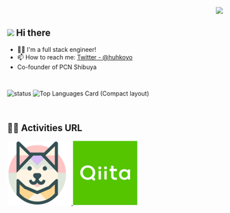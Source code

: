 <!-- 1. GitHub usernameを変更 -->
<div align="right">
  <img src="https://komarev.com/ghpvc/?username=username" />
</div>


<!-- 2. プロフィールや連絡先を変更 -->
## <img src="https://media.giphy.com/media/hvRJCLFzcasrR4ia7z/giphy.gif" width="28"> Hi there

- 🧑‍💻 I'm a full stack engineer!
- 📫 How to reach me: [Twitter - @huhkoyo](https://twitter.com/@huhkoyo)
- Co-founder of PCN Shibuya
<br>

![status](https://github-readme-stats.vercel.app/api?username=zizi4n5&count_private=true)
![Top Languages Card (Compact layout)](https://github-readme-stats.vercel.app/api/top-langs/?username=zizi4n5&layout=compact)


<!-- 3. 好きな技術スタックに変更 -->
<!-- ライトモート：theme=light, ダークモート：theme=dark -->
<!-- アイコンの選択肢一覧：https://arc.net/l/quote/zizyykfh -->
<!--## 🌱 Skills
<img alt="my skills" src="https://skillicons.dev/icons?theme=dark&perline=7&i=html,css,js,ts,react,next,figma,python,fastapi,go,docker,terraform,aws,gcp" /> -->
<br>


<!-- 4. GitHub usernameを変更, 2箇所 -->
<!-- ライトモート：theme=light, ダークモート：theme=vue-dark  -->
## 🏃‍♀️ Activities URL
<div align="left"> 
  <a href="https://pcn.livspect.com/">
  <img src="images/PCN-Shibuya.png" alt="PCN渋谷へのリンク">
</a>
  <a href="https://qiita.com/koyochan">
  <img src="images/Qiita.png" alt="Qiitaへのリンク">
</a>
</div>


<!--
This repository is a ✨ _special_ ✨ repository because its `README.md` (this file) appears on your GitHub profile.

Here are some ideas to get you started:

- 🔭 I’m currently working on ...
- 🌱 I’m currently learning ...
- 👯 I’m looking to collaborate on ...
- 🤔 I’m looking for help with ...
- 💬 Ask me about ...
- 📫 How to reach me: ...
- 😄 Pronouns: ...
- ⚡ Fun fact: ...
-->


